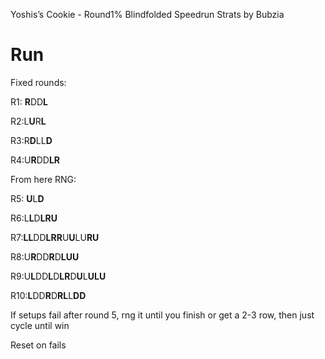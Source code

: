 Yoshis’s Cookie - Round1% Blindfolded Speedrun Strats by Bubzia

# Run

Fixed rounds:

R1: **R**DD**L**

R2:L**U**R**L**

R3:R**D**LL**D**

R4:U**R**DD**LR**

From here RNG:

R5: **U**L**D**

R6:L**L**D**LRU**

R7:**LL**DD**LRR**U**U**LU**RU**

R8:U**R**DD**R**D**LUU**

R9:U**L**DD**L**D**LR**D**U**L**ULU**

R10:**L**DD**R**D**RL**L**DD**

If setups fail after round 5, rng it until you finish or get a 2-3 row,
then just cycle until win

Reset on fails
